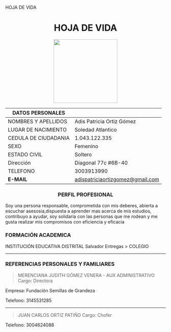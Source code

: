 HOJA DE VIDA

<center>

#  HOJA DE VIDA

</center>

<center>
<img src="https://us.123rf.com/450wm/mrswilkins/mrswilkins1705/mrswilkins170500010/80934381-
ilustraci%C3%B3n-de-imagen-de-perfil-mujer-vector.jpg?ver=6" width="200" height="200" />
</center> 

<center>

|DATOS PERSONALES ||
|----|----| 
|NOMBRES Y APELLIDOS|Adis Patricia Ortiz Gómez|
|LUGAR DE NACIMIENTO|Soledad Atlantico|
|CEDULA DE CIUDADANIA|1.043.122.335|
|SEXO|Femenino|
|ESTADO CIVIL|Soltero|
|Dirección|Diagonal 77c #6B-40|
|TELEFONO|3003913990|
|**E-MAIL**|adispatriciaortizgomez@gmail.com|

</center> 

<center> 

###  PERFIL PROFESIONAL

</center>

Soy una persona responsable, comprometida con mis deberes, abierta a escuchar  asesosia,dispuesta a aprender mas acerca de mis estudios, contribuyo a ayudar, soy solidaria con las personas que me rodean y me gusta realizar mis compromisos con eficiencia y eficacia 

 ### FORMACIÓN ACADEMICA

 INSTITUCIÓN EDUCATIVA DISTRITAL Salvador Entregas > COLEGIO

 ---

 ### REFERENCIAS PERSONALES Y FAMILIARES

 >MERENCIANA JUDITH GÓMEZ VENERA - AUX ADMINISTRATIVO
Cargo: Directora 

Empresa: Fundación Semillas de Grandeza

Telefono: 3145531285

 ---

 >JUAN CARLOS ORTIZ PATIÑO 
Cargo: Chofer

Telefono: 3004624088
